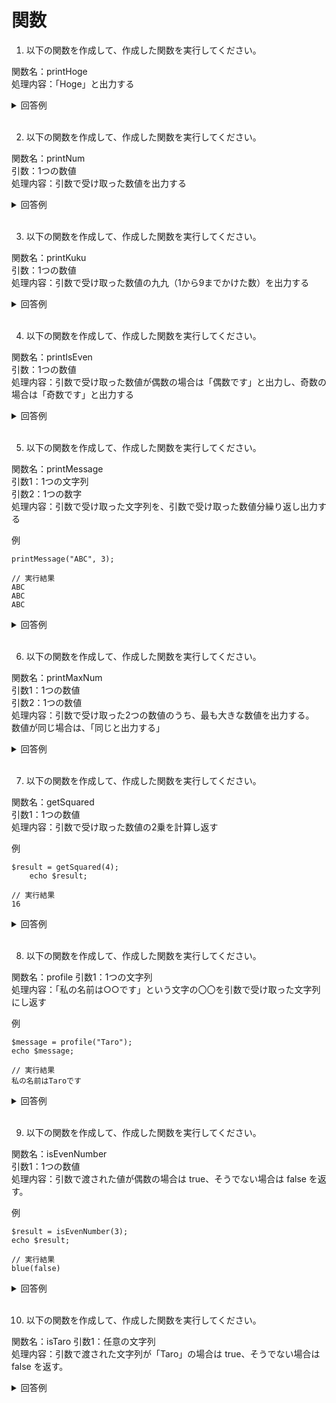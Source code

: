 # 関数

1. 以下の関数を作成して、作成した関数を実行してください。

関数名：printHoge  
処理内容：「Hoge」と出力する

<details><summary>回答例</summary><div>
		
```
function printHoge()
{
    echo "Hoge";
}

printHoge();
```
		
</div></details>
	

<br>
	
2. 以下の関数を作成して、作成した関数を実行してください。

関数名：printNum  
引数：1つの数値  
処理内容：引数で受け取った数値を出力する

<details><summary>回答例</summary><div>
		
```
function printNum($num) 
{
    echo $num;
}
	
printNum(4);
```
		
</div></details>
	

<br>
	
3. 以下の関数を作成して、作成した関数を実行してください。

関数名：printKuku  
引数：1つの数値  
処理内容：引数で受け取った数値の九九（1から9までかけた数）を出力する

<details><summary>回答例</summary><div>
		
```
function printKuku($num) {
    for ($i = 1; $i <= 9; $i++) {
        echo $num * $i;
	    echo '<br>';
    }
}
	
printKuku(4);
```
		
</div></details>
	

<br>
	
4. 以下の関数を作成して、作成した関数を実行してください。

関数名：printIsEven  
引数：1つの数値  
処理内容：引数で受け取った数値が偶数の場合は「偶数です」と出力し、奇数の場合は「奇数です」と出力する

<details><summary>回答例</summary><div>
		
```
function printIsEven($num) {
    if ($num % 2 === 0) {
        echo "偶数です";
    } else {
        echo "奇数です";
    }
}
	
printIsEven(3);
```
		
</div></details>
	

<br>
	
5. 以下の関数を作成して、作成した関数を実行してください。

関数名：printMessage  
引数1：1つの文字列  
引数2：1つの数字  
処理内容：引数で受け取った文字列を、引数で受け取った数値分繰り返し出力する
	
例
	
```
printMessage("ABC", 3);
	
// 実行結果
ABC
ABC
ABC
```

<details><summary>回答例</summary><div>
		
```
function printMessage($str, $count) {
    for ($i = 0; $i < $count; $i++) {
        echo $str;
        echo '<br>';
     }
}
	
printMessage("ABC", 3);
```
		
</div></details>
	

<br>
	
6. 以下の関数を作成して、作成した関数を実行してください。

関数名：printMaxNum  
引数1：1つの数値  
引数2：1つの数値  
処理内容：引数で受け取った2つの数値のうち、最も大きな数値を出力する。  
数値が同じ場合は、「同じと出力する」
<details><summary>回答例</summary><div>
		
```
function printMaxNum($num1, $num2) {
    if ($num1 > $num2) {
        echo $num1;
    } elseif ($num1 < $num2) {
        echo $num2;
    } else {
        echo '同じ';
    }
}
	
printMaxNum(4, 5);
```
		
</div></details>
	

<br>
	
7. 以下の関数を作成して、作成した関数を実行してください。

関数名：getSquared  
引数1：1つの数値  
処理内容：引数で受け取った数値の2乗を計算し返す
	
例
	
```
$result = getSquared(4);
    echo $result;
	
// 実行結果
16
```
	
<details><summary>回答例</summary><div>
		
```
function getSquared($num) {
    return $num * $num;
}
	
$result = getSquared(4);
echo $result;
```
		
</div></details>
	

<br>
	
8. 以下の関数を作成して、作成した関数を実行してください。

関数名：profile
引数1：1つの文字列  
処理内容：「私の名前は○○です」という文字の〇〇を引数で受け取った文字列にし返す
	
例
	
```
$message = profile("Taro");
echo $message;
	
// 実行結果
私の名前はTaroです
```
	
<details><summary>回答例</summary><div>
		
```
function profile($name) {
    $msg = '私の名前は' . $name . 'です';
    return $msg;

	
$message = profile("Taro");
echo $message;
```
		
</div></details>
	

<br>
	
9. 以下の関数を作成して、作成した関数を実行してください。

関数名：isEvenNumber  
引数1：1つの数値  
処理内容：引数で渡された値が偶数の場合は true、そうでない場合は false を返す。
	
例
	
```
$result = isEvenNumber(3);
echo $result;
	
// 実行結果
blue(false)
```
	
<details><summary>回答例</summary><div>
		
```
function isEvenNumber($num) {
    if ($num % 2 == 0) {
        return true;
    } else {
	return false;
    }
}
	
$result = isEvenNumber(3);
var_dump($result);
```
		
</div></details>
	

<br>
	
10. 以下の関数を作成して、作成した関数を実行してください。

関数名：isTaro
引数1：任意の文字列  
処理内容：引数で渡された文字列が「Taro」の場合は true、そうでない場合は false を返す。
	
<details><summary>回答例</summary><div>
		
```
function isTaro($str) {
    if ($str == "Taro") {
        return true;
    } else {
	return false;
    }
 }
	
$result = isTaro("Taro");
var_dump($result);
```
		
</div></details>
	

<br>
